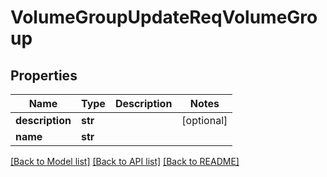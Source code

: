 # VolumeGroupUpdateReqVolumeGroup

## Properties
Name | Type | Description | Notes
------------ | ------------- | ------------- | -------------
**description** | **str** |  | [optional] 
**name** | **str** |  | 

[[Back to Model list]](../README.md#documentation-for-models) [[Back to API list]](../README.md#documentation-for-api-endpoints) [[Back to README]](../README.md)


